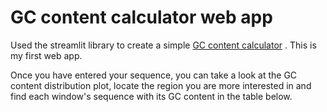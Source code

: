 # GC content calculator web app

Used the streamlit library to create a simple [GC content calculator](https://share.streamlit.io/alinasansevich/gc-content-calculator-web-app/main/GC_content_calculator_web_app.py)
. This is my first web app.

Once you have entered your sequence, you can take a look at the GC content distribution plot, locate the region you are more interested in and find each window's sequence with its GC content in the table below.

